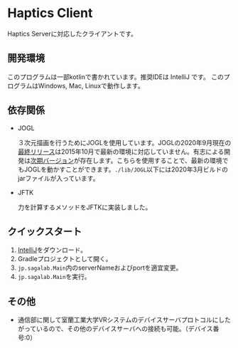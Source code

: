 # Haptics Client

Haptics Serverに対応したクライアントです。

## 開発環境

このプログラムは一部kotlinで書かれています。推奨IDEは IntelliJ です。
このプログラムはWindows, Mac, Linuxで動作します。 

## 依存関係

- JOGL

  ３次元描画を行うためにJOGLを使用しています。JOGLの2020年9月現在の[最終リリース](https://jogamp.org/deployment/jogamp-current/jar/)は2015年10月で最新の環境に対応していません。有志による開発は[次期バージョン](https://jogamp.org/deployment/jogamp-next/jar/)が存在します。こちらを使用することで、最新の環境でもJOGLを動かすことができます。`./lib/JOGL`以下には2020年3月ビルドのjarファイルが入っています。

- JFTK

  力を計算するメソッドをJFTKに実装しました。
 
## クイックスタート

1. [IntelliJ](https://www.jetbrains.com/ja-jp/idea/download/)をダウンロード。
1. Gradleプロジェクトとして開く。
1. `jp.sagalab.Main`内のserverNameおよびportを適宜変更。
1. `jp.sagalab.Main`を実行。

## その他

- 通信部に関して室蘭工業大学VRシステムのデバイスサーバプロトコルにしたがっているので、その他のデバイスサーバへの接続も可能。（デバイス番号:0）
